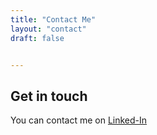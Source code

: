 ```yaml
---
title: "Contact Me"
layout: "contact"
draft: false


---
```


## Get in touch

You can contact me on [Linked-In](https://www.linkedin.com/in/tyler-valant/)
